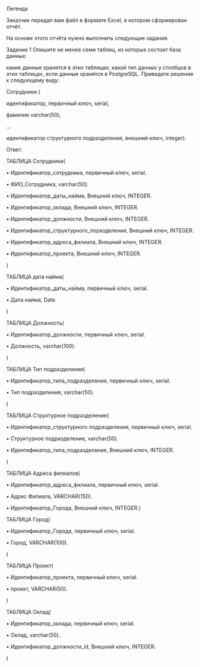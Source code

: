 Легенда

Заказчик передал вам файл в формате Excel, в котором сформирован отчёт.

На основе этого отчёта нужно выполнить следующие задания.

Задание 1
Опишите не менее семи таблиц, из которых состоит база данных:

какие данные хранятся в этих таблицах;
какой тип данных у столбцов в этих таблицах, если данные хранятся в PostgreSQL.
Приведите решение к следующему виду:

Сотрудники (

идентификатор, первичный ключ, serial,

фамилия varchar(50),

...

идентификатор структурного подразделения, внешний ключ, integer).


Ответ.

ТАБЛИЦА Сотрудники(

•	Идентификатор_сотрудника, первичный ключ, serial.

•	ФИО_Сотрудника, varchar(50).

•	Идентификатор_даты_найма, Внешний ключ, INTEGER.

•	Идентификатор_оклада, Внешний ключ, INTEGER.

•	Идентификатор_должности, Внешний ключ, INTEGER.

•	Идентификатор_структурного_поразделения, Внешний ключ, INTEGER.

•	Идентификатор_адреса_филиала, Внешний ключ, INTEGER.

•	Идентификатор_проекта, Внешний ключ, INTEGER.

)


ТАБЛИЦА дата найма(

•	Идентификатор_даты_найма, первичный ключ, serial.

•	Дата найма, Date.

)


ТАБЛИЦА Должность(

•	Идентификатор_должности, первичный ключ, serial.

•	Должность, varchar(100).

)


ТАБЛИЦА Тип подразделения(

•	Идентификатор_типа_подразделения, первичный ключ, serial.

•	Тип подразделения, varchar(50).

)


ТАБЛИЦА Структурное подразделение(

•	Идентификатор_структурного подразделения, первичный ключ, serial.

•	Структурное подразделение, varchar(50).

•	Идентификатор_типа_подразделения, Внешний ключ, INTEGER.

)


ТАБЛИЦА Адреса филиалов(

•	Идентификатор_адреса_филиала, первичный ключ, serial.

•	Адрес Филиала, VARCHAR(150).

•	Идентификатор_Города, Внешний ключ, INTEGER.)


ТАБЛИЦА Город(

• Идентификатор_Города, первичный ключ, serial.

•	Город, VARCHAR(100).

)


ТАБЛИЦА Проект(

•	Идентификатор_проекта, первичный ключ, serial.

•	проект, VARCHAR(50).

)


ТАБЛИЦА Оклад(

•	Идентификатор_оклада, первичный ключ, serial.

•	Оклад, varchar(50). 

•	Идентификатор_должности_id, Внешний ключ, INTEGER.

)



